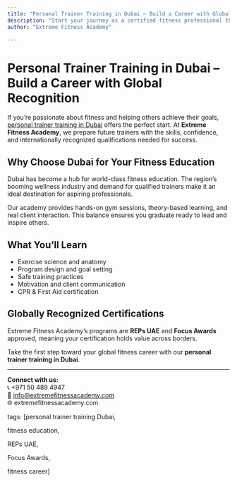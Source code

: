 ```yaml
---
title: "Personal Trainer Training in Dubai – Build a Career with Global Recognition"
description: "Start your journey as a certified fitness professional through personal trainer training in Dubai at Extreme Fitness Academy."
author: "Extreme Fitness Academy"

---
```


# Personal Trainer Training in Dubai – Build a Career with Global Recognition

If you’re passionate about fitness and helping others achieve their goals, [personal trainer training in Dubai](https://extremefitnessacademy.com) offers the perfect start. At **Extreme Fitness Academy**, we prepare future trainers with the skills, confidence, and internationally recognized qualifications needed for success.

## Why Choose Dubai for Your Fitness Education
Dubai has become a hub for world-class fitness education. The region’s booming wellness industry and demand for qualified trainers make it an ideal destination for aspiring professionals.

Our academy provides hands-on gym sessions, theory-based learning, and real client interaction. This balance ensures you graduate ready to lead and inspire others.

## What You’ll Learn
- Exercise science and anatomy  
- Program design and goal setting  
- Safe training practices  
- Motivation and client communication  
- CPR & First Aid certification  

## Globally Recognized Certifications
Extreme Fitness Academy’s programs are **REPs UAE** and **Focus Awards** approved, meaning your certification holds value across borders.


Take the first step toward your global fitness career with our **personal trainer training in Dubai**.

---

**Connect with us:**  
📞 +971 50 489 4947  
📧 info@extremefitnessacademy.com  
🌐 extremefitnessacademy.com 



tags: [personal trainer training Dubai, 

fitness education,

REPs UAE, 

Focus Awards, 

fitness career]
